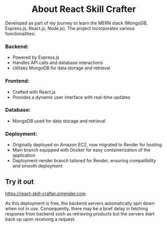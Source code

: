 <div align="center"><h1>About React Skill Crafter</h1></div>

Developed as part of my journey to learn the MERN stack (MongoDB, Express.js, React.js, Node.js). The project incorporates various functionalities:

### Backend: 
  - Powered by Express.js
  - Handles API calls and database interactions
  - Utilizes MongoDB for data storage and retrieval

### Frontend: 
  - Crafted with React.js
  - Provides a dynamic user interface with real-time updates

### Database:
  - MongoDB used for data storage and retrieval

### Deployment:
  - Originally deployed on Amazon EC2, now migrated to Render for hosting
  - Main branch equipped with Docker for easy containerization of the application
  - Deployment-render branch tailored for Render, ensuring compatibility and smooth deployment

## Try it out

https://react-skill-crafter.onrender.com

As this deployment is free, the backend servers automatically spin down when not in use. Consequently, there may be a brief delay in fetching response from backend such as retrieving products but the servers start back up upon receiving a request.
